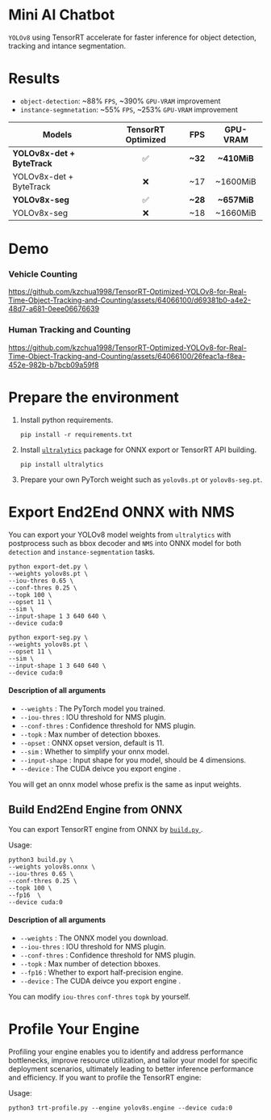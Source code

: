 # Mini AI Chatbot
`YOLOv8` using TensorRT accelerate for faster inference for object detection, tracking and intance segmentation.


# Results

- `object-detection`: ~88% `FPS`, ~390% `GPU-VRAM` improvement
- `instance-segmnetation`: ~55% `FPS`, ~253% `GPU-VRAM` improvement

| Models               | TensorRT Optimized               | FPS              | GPU-VRAM             |
|-- | :-: | :-: | :-: |
| **YOLOv8x-det + ByteTrack** | ✅ | **~32** | **~410MiB** |
| YOLOv8x-det + ByteTrack | ❌ | ~17 | ~1600MiB |
| **YOLOv8x-seg** | ✅ | **~28** | **~657MiB** |
| YOLOv8x-seg | ❌ | ~18 | ~1660MiB |

# Demo
### Vehicle Counting 
https://github.com/kzchua1998/TensorRT-Optimized-YOLOv8-for-Real-Time-Object-Tracking-and-Counting/assets/64066100/d69381b0-a4e2-48d7-a681-0eee06676639

### Human Tracking and Counting 
https://github.com/kzchua1998/TensorRT-Optimized-YOLOv8-for-Real-Time-Object-Tracking-and-Counting/assets/64066100/26feac1a-f8ea-452e-982b-b7bcb09a59f8


# Prepare the environment

1. Install python requirements.

   ``` shell
   pip install -r requirements.txt
   ```

2. Install [`ultralytics`](https://github.com/ultralytics/ultralytics) package for ONNX export or TensorRT API building.

   ``` shell
   pip install ultralytics
   ```

3. Prepare your own PyTorch weight such as `yolov8s.pt` or `yolov8s-seg.pt`.




# Export End2End ONNX with NMS

You can export your YOLOv8 model weights from `ultralytics` with postprocess such as bbox decoder and `NMS` into ONNX model for both `detection` and `instance-segmentation` tasks.

``` shell
python export-det.py \
--weights yolov8s.pt \
--iou-thres 0.65 \
--conf-thres 0.25 \
--topk 100 \
--opset 11 \
--sim \
--input-shape 1 3 640 640 \
--device cuda:0
```

``` shell
python export-seg.py \
--weights yolov8s.pt \
--opset 11 \
--sim \
--input-shape 1 3 640 640 \
--device cuda:0
```

#### Description of all arguments

- `--weights` : The PyTorch model you trained.
- `--iou-thres` : IOU threshold for NMS plugin.
- `--conf-thres` : Confidence threshold for NMS plugin.
- `--topk` : Max number of detection bboxes.
- `--opset` : ONNX opset version, default is 11.
- `--sim` : Whether to simplify your onnx model.
- `--input-shape` : Input shape for you model, should be 4 dimensions.
- `--device` : The CUDA deivce you export engine .

You will get an onnx model whose prefix is the same as input weights.



## Build End2End Engine from ONNX

You can export TensorRT engine from ONNX by [`build.py` ](build.py).

Usage:

``` shell
python3 build.py \
--weights yolov8s.onnx \
--iou-thres 0.65 \
--conf-thres 0.25 \
--topk 100 \
--fp16  \
--device cuda:0
```

#### Description of all arguments

- `--weights` : The ONNX model you download.
- `--iou-thres` : IOU threshold for NMS plugin.
- `--conf-thres` : Confidence threshold for NMS plugin.
- `--topk` : Max number of detection bboxes.
- `--fp16` : Whether to export half-precision engine.
- `--device` : The CUDA deivce you export engine .

You can modify `iou-thres` `conf-thres` `topk` by yourself.


# Profile Your Engine

Profiling your engine enables you to identify and address performance bottlenecks, improve resource utilization, and tailor your model for specific deployment scenarios, ultimately leading to better inference performance and efficiency. If you want to profile the TensorRT engine:

Usage:

``` shell
python3 trt-profile.py --engine yolov8s.engine --device cuda:0
```
